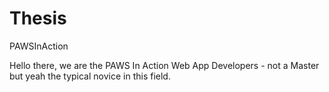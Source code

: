 # Thesis
PAWSInAction

Hello there, we are the PAWS In Action Web App Developers - not a Master but yeah the typical novice in this field.
